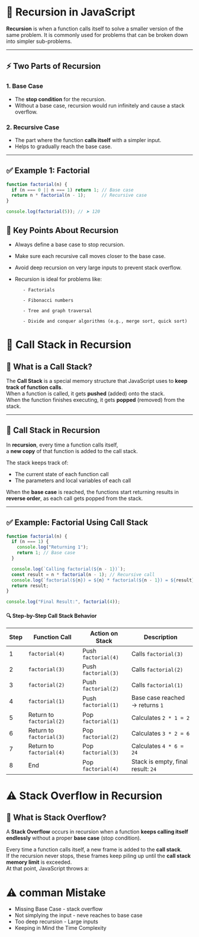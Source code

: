 # 🔁 Recursion in JavaScript

**Recursion** is when a function calls itself to solve a smaller version of the same problem. It is commonly used for problems that can be broken down into simpler sub-problems.

---

## ⚡ Two Parts of Recursion

### 1. Base Case
- The **stop condition** for the recursion.  
- Without a base case, recursion would run infinitely and cause a stack overflow.  

### 2. Recursive Case
- The part where the function **calls itself** with a simpler input.  
- Helps to gradually reach the base case.

---

## ✅ Example 1: Factorial

```js
function factorial(n) {
  if (n === 0 || n === 1) return 1; // Base case
  return n * factorial(n - 1);      // Recursive case
}

console.log(factorial(5)); // ➤ 120
```
## 🔑 Key Points About Recursion

-  Always define a base case to stop recursion.

-  Make sure each recursive call moves closer to the base case.

-  Avoid deep recursion on very large inputs to prevent stack overflow.

-  Recursion is ideal for problems like:

          - Factorials

          - Fibonacci numbers

          - Tree and graph traversal

          - Divide and conquer algorithms (e.g., merge sort, quick sort)

# 🧠 Call Stack in Recursion

## 📌 What is a Call Stack?

The **Call Stack** is a special memory structure that JavaScript uses to **keep track of function calls**.  
When a function is called, it gets **pushed** (added) onto the stack.  
When the function finishes executing, it gets **popped** (removed) from the stack.

---

## 🔁 Call Stack in Recursion

In **recursion**, every time a function calls itself,  
a **new copy** of that function is added to the call stack.  

The stack keeps track of:
- The current state of each function call
- The parameters and local variables of each call

When the **base case** is reached, the functions start returning results in **reverse order**, as each call gets popped from the stack.

---

## ✅ Example: Factorial Using Call Stack

```js
function factorial(n) {
  if (n === 1) {
    console.log("Returning 1");
    return 1; // Base case
  }

  console.log(`Calling factorial(${n - 1})`);
  const result = n * factorial(n - 1); // Recursive call
  console.log(`factorial(${n}) = ${n} * factorial(${n - 1}) = ${result}`);
  return result;
}

console.log("Final Result:", factorial(4));
```
#### 🔍 Step-by-Step Call Stack Behavior
| Step | Function Call            | Action on Stack     | Description                        |
| ---- | ------------------------ | ------------------- | ---------------------------------- |
| 1    | `factorial(4)`           | Push `factorial(4)` | Calls `factorial(3)`               |
| 2    | `factorial(3)`           | Push `factorial(3)` | Calls `factorial(2)`               |
| 3    | `factorial(2)`           | Push `factorial(2)` | Calls `factorial(1)`               |
| 4    | `factorial(1)`           | Push `factorial(1)` | Base case reached → returns `1`    |
| 5    | Return to `factorial(2)` | Pop `factorial(1)`  | Calculates `2 * 1 = 2`             |
| 6    | Return to `factorial(3)` | Pop `factorial(2)`  | Calculates `3 * 2 = 6`             |
| 7    | Return to `factorial(4)` | Pop `factorial(3)`  | Calculates `4 * 6 = 24`            |
| 8    | End                      | Pop `factorial(4)`  | Stack is empty, final result: `24` |

# ⚠️ Stack Overflow in Recursion

## 📌 What is Stack Overflow?

A **Stack Overflow** occurs in recursion when a function **keeps calling itself endlessly** without a proper **base case** (stop condition).  

Every time a function calls itself, a new frame is added to the **call stack**.  
If the recursion never stops, these frames keep piling up until the **call stack memory limit** is exceeded.  
At that point, JavaScript throws a:

# ⚠️ comman Mistake 
- Missing Base Case - stack overflow 
- Not simplying the input - neve reaches to base case 
- Too deep recursion - Large inputs
- Keeping in Mind the Time Complexity